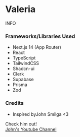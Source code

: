 # Valeria

INFO

### Frameworks/Libraries Used

- Next.js 14 (App Router)
- React
- TypeScript
- TailwindCSS
- Shadcn-ui
- Clerk
- Supabase
- Prisma
- Zod

### Credits

- Inspired byJohn Smilga <3

Check him out!
<br/>
[John's Youtube Channel](https://www.youtube.com/@CodingAddict)
<br/>
